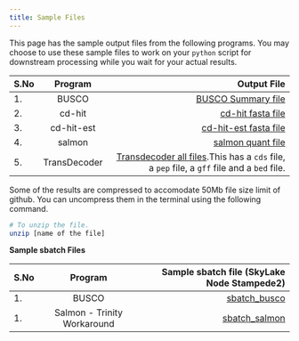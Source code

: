 ```yaml
---
title: Sample Files
---
```


This page has the sample output files from the following programs. You may choose to use these sample files to work on your `python` script for downstream processing while you wait for your actual results.

|S.No|Program|Output File|
|:----|:-----:|----------:|
|1.| BUSCO| [BUSCO Summary file](Sample_S1_BUSCO_short_summary.txt)|
|2.|cd-hit| [cd-hit fasta file](Sample_S1_cd_hit.zip)|
|3.|cd-hit-est|[cd-hit-est fasta file](Sample_S1_cd_hit_est.zip)|
|4.|salmon| [salmon quant file](Sample_S1_salmon.sf)|
|5.|TransDecoder|[Transdecoder all files](Sample_S1_transdecoder.zip).This has a `cds` file, a `pep` file, a `gff` file and a `bed` file.|

Some of the results are compressed to accomodate 50Mb file size limit of github. You can uncompress them in the terminal using the following command.

```bash
# To unzip the file.
unzip [name of the file]
```  

**Sample sbatch Files**  

|S.No|Program|Sample sbatch file (SkyLake Node Stampede2)|
|:----|:-----:|----------:|
|1.|BUSCO|[sbatch_busco](sample_busco_sbatch.sh)|
|1.|Salmon - Trinity Workaround|[sbatch_salmon](sample_salmon_sbatch.sh)|
